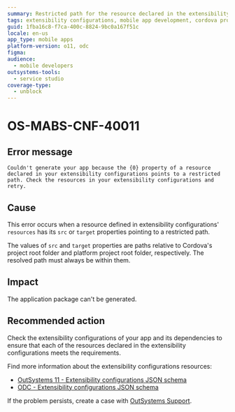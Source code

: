 ```yaml
---
summary: Restricted path for the resource declared in the extensibility configurations.
tags: extensibility configurations, mobile app development, cordova project, error handling
guid: 1fba16c8-f7ca-400c-8824-9bc0a167f51c
locale: en-us
app_type: mobile apps
platform-version: o11, odc
figma:
audience:
  - mobile developers
outsystems-tools:
  - service studio
coverage-type:
  - unblock
---
```


# OS-MABS-CNF-40011

## Error message

`Couldn't generate your app because the {0} property of a resource declared in your extensibility configurations points to a restricted path. Check the resources in your extensibility configurations and retry.`

## Cause

This error occurs when a resource defined in extensibility configurations' `resources` has its `src` or `target` properties pointing to a restricted path.

The values of `src` and `target` properties are paths relative to Cordova's project root folder and platform project root folder, respectively. The resolved path must always be within them.

## Impact

The application package can't be generated.

## Recommended action

Check the extensibility configurations of your app and its dependencies to ensure that each of the resources declared in the extensibility configurations meets the requirements.

Find more information about the extensibility configurations resources:

* [OutSystems 11 - Extensibility configurations JSON schema](https://success.outsystems.com/documentation/11/delivering_mobile_apps/customize_your_mobile_app/extensibility_configurations_json_schema/#resources)
* [ODC - Extensibility configurations JSON schema](https://success.outsystems.com/documentation/outsystems_developer_cloud/building_apps/mobile_apps/extensibility_configurations_json_schema/#resources)

If the problem persists, create a case with [OutSystems Support](https://www.outsystems.com/support/portal/open-support-case?ErrorCode=OS-MABS-CNF-40011).
